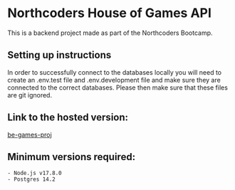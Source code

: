 # Northcoders House of Games API

This is a backend project made as part of the Northcoders Bootcamp.

## Setting up instructions

In order to successfully connect to the databases locally you will need to create an .env.test file and .env.development file and make sure they are connected to the correct databases.
Please then make sure that these files are git ignored.

## Link to the hosted version:

[be-games-proj](https://be-games-proj.herokuapp.com/api)

## Minimum versions required:

```
- Node.js v17.8.0
- Postgres 14.2
```
